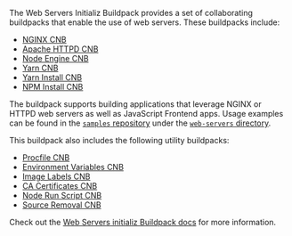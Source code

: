 The Web Servers Initializ Buildpack provides a set of collaborating buildpacks that
enable the use of web servers. These buildpacks include:
- [NGINX CNB](https://github.com/initializ-buildpacks/nginx)
- [Apache HTTPD CNB](https://github.com/initializ-buildpacks/httpd)
- [Node Engine CNB](https://github.com/initializ-buildpacks/node-engine)
- [Yarn CNB](https://github.com/initializ-buildpacks/yarn)
- [Yarn Install CNB](https://github.com/initializ-buildpacks/yarn-install)
- [NPM Install CNB](https://github.com/initializ-buildpacks/npm-install)

The buildpack supports building applications that leverage NGINX or HTTPD web
servers as well as JavaScript Frontend apps. Usage examples can be found in the
[`samples`
repository](https://github.com/initializ-buildpacks/samples) under
the [`web-servers`
directory](https://github.com/initializ-buildpacks/samples/tree/main/web-servers).

This buildpack also includes the following utility buildpacks:
- [Procfile CNB](https://github.com/initializ-buildpacks/procfile)
- [Environment Variables CNB](https://github.com/initializ-buildpacks/environment-variables)
- [Image Labels CNB](https://github.com/initializ-buildpacks/image-labels)
- [CA Certificates CNB](https://github.com/initializ-buildpacks/ca-certificates)
- [Node Run Script CNB](https://github.com/initializ-buildpacks/node-run-script)
- [Source Removal CNB](https://github.com/initializ-buildpacks/source-removal)

Check out the [Web Servers initializ Buildpack docs](https://initializ.io/docs/howto/web-servers/) for more information.
